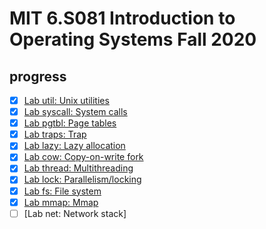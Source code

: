 # MIT 6.S081 Introduction to Operating Systems Fall 2020

## progress

- [x] [Lab util: Unix utilities](https://github.com/Nagisa12321/mit6.828-2020/tree/util)
- [x] [Lab syscall: System calls](https://github.com/Nagisa12321/mit6.828-2020/tree/syscall)
- [X] [Lab pgtbl: Page tables](https://github.com/Nagisa12321/mit6.828-2020/tree/pgtbl)
- [X] [Lab traps: Trap](https://github.com/Nagisa12321/mit6.828-2020/tree/traps)
- [x] [Lab lazy: Lazy allocation](https://github.com/Nagisa12321/xv6-riscv-fall20/tree/lazy)
- [x] [Lab cow: Copy-on-write fork](https://github.com/Nagisa12321/xv6-riscv-fall20/tree/cow)
- [x] [Lab thread: Multithreading](https://github.com/Nagisa12321/xv6-riscv-fall20/tree/thread)
- [x] [Lab lock: Parallelism/locking](https://github.com/Nagisa12321/xv6-riscv-fall20/tree/lock)
- [x] [Lab fs: File system](https://github.com/Nagisa12321/xv6-riscv-fall20/tree/fs)
- [x] [Lab mmap: Mmap](https://github.com/Nagisa12321/xv6-riscv-fall20/tree/mmap)
- [ ] [Lab net: Network stack]
